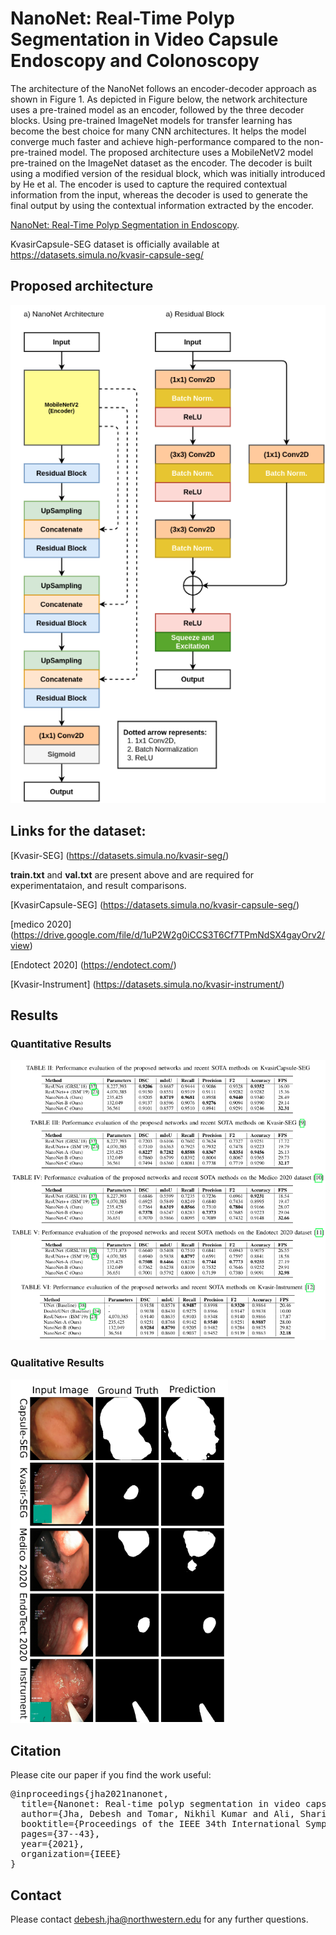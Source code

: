 # NanoNet: Real-Time Polyp Segmentation in Video Capsule Endoscopy and Colonoscopy

The architecture of the NanoNet follows an encoder-decoder approach as shown in Figure 1. As depicted in  Figure  below, the network architecture uses a  pre-trained model as an encoder, followed by the three decoder blocks. Using pre-trained ImageNet models for transfer learning has become the best choice for many CNN architectures. It helps the model converge much faster and achieve high-performance compared to the non-pre-trained model. The proposed architecture uses a MobileNetV2 model pre-trained on the ImageNet dataset as the encoder.  The decoder is built using a  modified version of the residual block, which was initially introduced by He et al. The encoder is used to capture the required contextual information from the input,  whereas the decoder is used to generate the final output by using the contextual information extracted by the encoder.

[NanoNet: Real-Time Polyp Segmentation in Endoscopy](nanonet.pdf).

KvasirCapsule-SEG dataset is officially available at 
https://datasets.simula.no/kvasir-capsule-seg/


## Proposed architecture

<img src="figures/nanonet.png">

## Links for the dataset:
[Kvasir-SEG] (https://datasets.simula.no/kvasir-seg/)

<b>train.txt</b> and <b>val.txt</b> are present above and are required for experimentataion, and result comparisons.  

[KvasirCapsule-SEG] (https://datasets.simula.no/kvasir-capsule-seg/)

[medico 2020] (https://drive.google.com/file/d/1uP2W2g0iCCS3T6Cf7TPmNdSX4gayOrv2/view)

[Endotect 2020] (https://endotect.com/)

[Kvasir-Instrument] (https://datasets.simula.no/kvasir-instrument/)


## Results

### Quantitative Results
<img src="figures/quantative.png">

### Qualitative Results
<img src="figures/qualitative.png">

## Citation
Please cite our paper if you find the work useful: 
<pre>
@inproceedings{jha2021nanonet,
  title={Nanonet: Real-time polyp segmentation in video capsule endoscopy and colonoscopy},
  author={Jha, Debesh and Tomar, Nikhil Kumar and Ali, Sharib and Riegler, Michael A and Johansen, H{\aa}vard D and Johansen, Dag and de Lange, Thomas and Halvorsen, P{\aa}l},
  booktitle={Proceedings of the IEEE 34th International Symposium on Computer-Based Medical Systems (CBMS)},
  pages={37--43},
  year={2021},
  organization={IEEE}
}
</pre>

## Contact
Please contact debesh.jha@northwestern.edu for any further questions.
